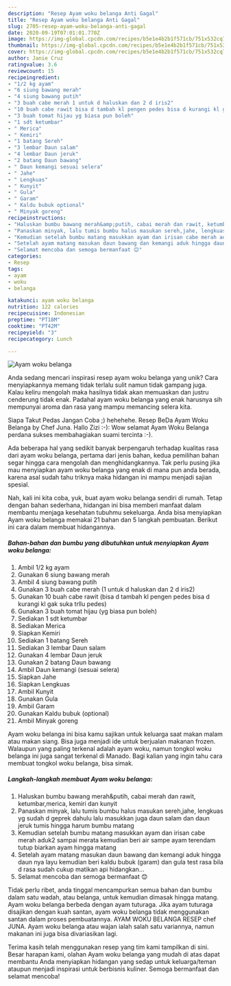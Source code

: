```yaml
---
description: "Resep Ayam woku belanga Anti Gagal"
title: "Resep Ayam woku belanga Anti Gagal"
slug: 2705-resep-ayam-woku-belanga-anti-gagal
date: 2020-09-19T07:01:01.770Z
image: https://img-global.cpcdn.com/recipes/b5e1e4b2b1f571cb/751x532cq70/ayam-woku-belanga-foto-resep-utama.jpg
thumbnail: https://img-global.cpcdn.com/recipes/b5e1e4b2b1f571cb/751x532cq70/ayam-woku-belanga-foto-resep-utama.jpg
cover: https://img-global.cpcdn.com/recipes/b5e1e4b2b1f571cb/751x532cq70/ayam-woku-belanga-foto-resep-utama.jpg
author: Janie Cruz
ratingvalue: 3.6
reviewcount: 15
recipeingredient:
- "1/2 kg ayam"
- "6 siung bawang merah"
- "4 siung bawang putih"
- "3 buah cabe merah 1 untuk d haluskan dan 2 d iris2"
- "10 buah cabe rawit bisa d tambah kl pengen pedes bisa d kurangi kl gak suka trllu pedes"
- "3 buah tomat hijau yg biasa pun boleh"
- "1 sdt ketumbar"
- " Merica"
- " Kemiri"
- "1 batang Sereh"
- "3 lembar Daun salam"
- "4 lembar Daun jeruk"
- "2 batang Daun bawang"
- " Daun kemangi sesuai selera"
- " Jahe"
- " Lengkuas"
- " Kunyit"
- " Gula"
- " Garam"
- " Kaldu bubuk optional"
- " Minyak goreng"
recipeinstructions:
- "Haluskan bumbu bawang merah&amp;putih, cabai merah dan rawit, ketumbar,merica, kemiri dan kunyit"
- "Panaskan minyak, lalu tumis bumbu halus masukan sereh,jahe, lengkuas yg sudah d geprek dahulu lalu masukkan juga daun salam dan daun jeruk tumis hingga harum bumbu matang"
- "Kemudian setelah bumbu matang masukkan ayam dan irisan cabe merah aduk2 sampai merata kemudian beri air sampe ayam terendam tutup biarkan ayam hingga matang"
- "Setelah ayam matang masukan daun bawang dan kemangi aduk hingga daun nya layu kemudian beri kaldu bubuk (garam) dan gula test rasa bila d rasa sudah cukup matikan api hidangkan..."
- "Selamat mencoba dan semoga bermanfaat 😊"
categories:
- Resep
tags:
- ayam
- woku
- belanga

katakunci: ayam woku belanga 
nutrition: 122 calories
recipecuisine: Indonesian
preptime: "PT18M"
cooktime: "PT42M"
recipeyield: "3"
recipecategory: Lunch

---
```



![Ayam woku belanga](https://img-global.cpcdn.com/recipes/b5e1e4b2b1f571cb/751x532cq70/ayam-woku-belanga-foto-resep-utama.jpg)

Anda sedang mencari inspirasi resep ayam woku belanga yang unik? Cara menyiapkannya memang tidak terlalu sulit namun tidak gampang juga. Kalau keliru mengolah maka hasilnya tidak akan memuaskan dan justru cenderung tidak enak. Padahal ayam woku belanga yang enak harusnya sih mempunyai aroma dan rasa yang mampu memancing selera kita.

Siapa Takut Pedas Jangan Coba ;) hehehehe. Resep BeDa Ayam Woku Belanga by Chef Juna. Hallo Zizi :-): Wow selamat Ayam Woku Belanga perdana sukses membahagiakan suami tercinta :-).

Ada beberapa hal yang sedikit banyak berpengaruh terhadap kualitas rasa dari ayam woku belanga, pertama dari jenis bahan, kedua pemilihan bahan segar hingga cara mengolah dan menghidangkannya. Tak perlu pusing jika mau menyiapkan ayam woku belanga yang enak di mana pun anda berada, karena asal sudah tahu triknya maka hidangan ini mampu menjadi sajian spesial.


Nah, kali ini kita coba, yuk, buat ayam woku belanga sendiri di rumah. Tetap dengan bahan sederhana, hidangan ini bisa memberi manfaat dalam membantu menjaga kesehatan tubuhmu sekeluarga. Anda bisa menyiapkan Ayam woku belanga memakai 21 bahan dan 5 langkah pembuatan. Berikut ini cara dalam membuat hidangannya.

<!--inarticleads1-->

##### Bahan-bahan dan bumbu yang dibutuhkan untuk menyiapkan Ayam woku belanga:

1. Ambil 1/2 kg ayam
1. Gunakan 6 siung bawang merah
1. Ambil 4 siung bawang putih
1. Gunakan 3 buah cabe merah (1 untuk d haluskan dan 2 d iris2)
1. Gunakan 10 buah cabe rawit (bisa d tambah kl pengen pedes bisa d kurangi kl gak suka trllu pedes)
1. Gunakan 3 buah tomat hijau (yg biasa pun boleh)
1. Sediakan 1 sdt ketumbar
1. Sediakan  Merica
1. Siapkan  Kemiri
1. Sediakan 1 batang Sereh
1. Sediakan 3 lembar Daun salam
1. Gunakan 4 lembar Daun jeruk
1. Gunakan 2 batang Daun bawang
1. Ambil  Daun kemangi (sesuai selera)
1. Siapkan  Jahe
1. Siapkan  Lengkuas
1. Ambil  Kunyit
1. Gunakan  Gula
1. Ambil  Garam
1. Gunakan  Kaldu bubuk (optional)
1. Ambil  Minyak goreng


Ayam woku belanga ini bisa kamu sajikan untuk keluarga saat makan malam atau makan siang. Bisa juga menjadi ide untuk berjualan makanan frozen. Walaupun yang paling terkenal adalah ayam woku, namun tongkol woku belanga ini juga sangat terkenal di Manado. Bagi kalian yang ingin tahu cara membuat tongkol woku belanga, bisa simak. 

<!--inarticleads2-->

##### Langkah-langkah membuat Ayam woku belanga:

1. Haluskan bumbu bawang merah&amp;putih, cabai merah dan rawit, ketumbar,merica, kemiri dan kunyit
1. Panaskan minyak, lalu tumis bumbu halus masukan sereh,jahe, lengkuas yg sudah d geprek dahulu lalu masukkan juga daun salam dan daun jeruk tumis hingga harum bumbu matang
1. Kemudian setelah bumbu matang masukkan ayam dan irisan cabe merah aduk2 sampai merata kemudian beri air sampe ayam terendam tutup biarkan ayam hingga matang
1. Setelah ayam matang masukan daun bawang dan kemangi aduk hingga daun nya layu kemudian beri kaldu bubuk (garam) dan gula test rasa bila d rasa sudah cukup matikan api hidangkan...
1. Selamat mencoba dan semoga bermanfaat 😊


Tidak perlu ribet, anda tinggal mencampurkan semua bahan dan bumbu dalam satu wadah, atau belanga, untuk kemudian dimasak hingga matang. Ayam woku belanga berbeda dengan ayam tuturaga. Jika ayam tuturaga disajikan dengan kuah santan, ayam woku belanga tidak menggunakan santan dalam proses pembuatannya. AYAM WOKU BELANGA RESEP chef JUNA. Ayam woku belanga atau wajan ialah salah satu variannya, namun makanan ini juga bisa divariasikan lagi. 

Terima kasih telah menggunakan resep yang tim kami tampilkan di sini. Besar harapan kami, olahan Ayam woku belanga yang mudah di atas dapat membantu Anda menyiapkan hidangan yang sedap untuk keluarga/teman ataupun menjadi inspirasi untuk berbisnis kuliner. Semoga bermanfaat dan selamat mencoba!
